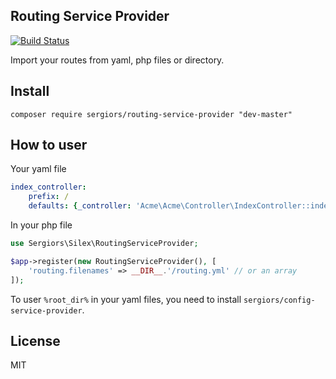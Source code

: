 Routing Service Provider
------------------------
[![Build Status](https://travis-ci.org/sergiors/routing-service-provider.svg?branch=master)](https://travis-ci.org/inbep/routing-service-provider)

Import your routes from yaml, php files or directory.

Install
-------
```
composer require sergiors/routing-service-provider "dev-master"
```

How to user
-----------

Your yaml file
```yaml
index_controller:
    prefix: /
    defaults: {_controller: 'Acme\Acme\Controller\IndexController::indexAction'}
```

In your php file
```php
use Sergiors\Silex\RoutingServiceProvider;

$app->register(new RoutingServiceProvider(), [
    'routing.filenames' => __DIR__.'/routing.yml' // or an array
]);
```

To user `%root_dir%` in your yaml files, you need to install `sergiors/config-service-provider`.

License
-------
MIT
